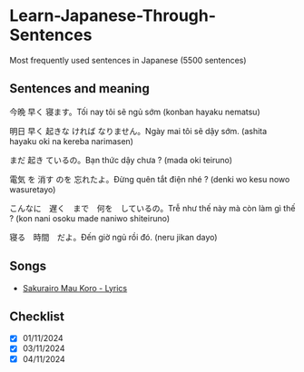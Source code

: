 # Learn-Japanese-Through-Sentences
Most frequently used sentences in Japanese (5500 sentences)

## Sentences and meaning

今晩 早く 寝ます。Tối nay tôi sẽ ngủ sớm
(konban hayaku nematsu)

明日 早く 起きな ければ なりません。Ngày mai tôi sẽ dậy sớm.
(ashita hayaku oki na kereba  narimasen)

まだ 起き ているの。Bạn thức dậy chưa ?
(mada oki teiruno)

電気 を 消す のを 忘れたよ。Đừng quên tắt điện nhé ?
(denki wo kesu nowo wasuretayo)

こんなに　遅く　まで　何を　しているの。Trễ như thế này mà còn làm gì thế ?
(kon nani osoku made naniwo shiteiruno) 

寝る　時間　だよ。Đến giờ ngủ rồi đó.
(neru jikan dayo)


## Songs

* [Sakurairo Mau Koro - Lyrics](./songs/桜色舞うころ(%20Sakurairo%20Mau%20Koro%20).md)

## Checklist
- [x] 01/11/2024
- [x] 03/11/2024
- [x] 04/11/2024